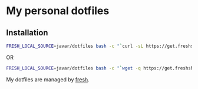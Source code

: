 My personal dotfiles
====================

## Installation

``` sh
FRESH_LOCAL_SOURCE=javar/dotfiles bash -c "`curl -sL https://get.freshshell.com`"
```

OR

```sh
FRESH_LOCAL_SOURCE=javar/dotfiles bash -c "`wget -q https://get.freshshell.com -O -`"
```

My dotfiles are managed by [fresh].

[fresh]: http://freshshell.com
